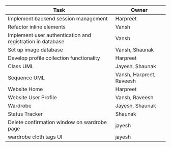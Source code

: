 |Task|Owner|
|--|--|
|Implement backend session management|Harpreet|
|Refactor inline elements|Vansh|
|Implement user authentication and registration in database|Vansh|
|Set up image database|Vansh, Shaunak|
|Develop profile collection functionality|Harpreet|
|Class UML|Jayesh, Shaunak|
|Sequence UML|Vansh, Harpreet, Raveesh|
|Website Home|Harpreet|
|Website User Profile|Vansh, Raveesh|
|Wardrobe|Jayesh, Shaunak|
|Status Tracker|Shaunak|
|Delete confirmation window on wardrobe page|jayesh|
|wardrobe cloth tags UI|jayesh|
